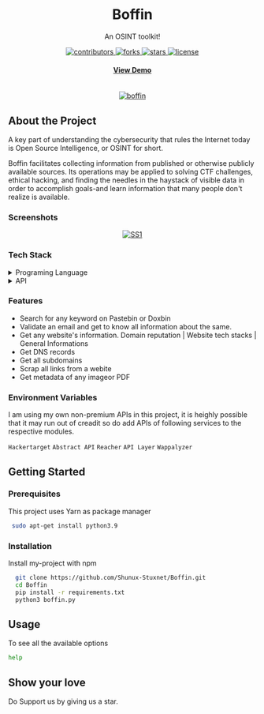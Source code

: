 <div align="center">

  <h1>Boffin</h1>
  
  <p>
    An OSINT toolkit! 
  </p>
  
  
<!-- Badges -->
<p>
  <a href="https://github.com/Shunux-Stuxnet/Boffin/graphs/contributors">
    <img src="https://img.shields.io/github/contributors/Shunux-Stuxnet/Boffin" alt="contributors" />
  </a>
  
  <a href="https://github.com/Shunux-Stuxnet/Boffin/network/members">
    <img src="https://img.shields.io/github/forks/Shunux-Stuxnet/Boffin" alt="forks" />
  </a>
  <a href="https://github.com/Shunux-Stuxnet/Boffin/stargazers">
    <img src="https://img.shields.io/github/stars/Shunux-Stuxnet/Boffin" alt="stars" />
  </a>
  <a href="https://github.com/Shunux-Stuxnet/Boffin/blob/main/LICENCE">
    <img src="https://img.shields.io/github/license/Shunux-Stuxnet/Boffin.svg" alt="license" />
  </a>
</p>
   
<h4>
    <a href="https://aaega-aayaga.com">View Demo</a>
  </h4>
</div>

<br />

<div align="center"> 
  <a href="https://imgbb.com/"><img src="https://i.ibb.co/Y456vMw/boffin.png" alt="boffin" border="0"></a>
</div>

<!-- About the Project -->
## About the Project
A key part of understanding the cybersecurity that rules the Internet today is Open Source Intelligence, or OSINT for short.

Boffin facilitates collecting information from published or otherwise publicly available sources. Its operations may be applied to solving CTF challenges, ethical hacking, and finding the needles in the haystack of visible data in order to accomplish goals-and learn information that many people don't realize is available. 
<!-- Screenshots -->
### Screenshots

<div align="center"> 
  <a href="https://ibb.co/0CGPGM5"><img src="https://i.ibb.co/hBmpmW0/SS1.png" alt="SS1" border="0"></a>
</div>


<!-- TechStack -->
### Tech Stack

<details>
  <summary>Programing Language</summary>
  <ul>
    <li><a href="https://pyhon.org/te/python-ind/">Python</a></li>
  </ul>
</details>

<details>
  <summary>API</summary>
  <ul>
    <li><a href="api.hackertarget.com/dnslookup">Hackertarget</a></li>
    <li><a href="https://emailvalidation.abstractapi.com">Abstract API</a></li>
    <li><a href="https://api.reacher.email/v0/check_email">Reacher</a></li>
    <li><a href="https://api.apilayer.com/email_verification/check?email">API Layer</a></li>
    <li><a href="https://subdomains.whoisxmlapi.com/api/">WhoisxmlAPI</a></li>
    <li><a href="https://api.wappalyzer.com/lookup/">Wappalyzer</a></li>    
    </ul>
</details>



<!-- Features -->
### Features

- Search for any keyword on Pastebin or Doxbin
- Validate an email and get to know all information about the same.
- Get any website's information. Domain reputation | Website tech stacks | General Informations
- Get DNS records
- Get all subdomains
- Scrap all links from a webite
- Get metadata of any imageor PDF


<!-- Env Variables -->
### Environment Variables

I am using my own non-premium APIs in this project, it is heighly possible that it may run out of creadit so do add APIs of following services to the respective modules.

`Hackertarget`
`Abstract API`
`Reacher`
`API Layer`
`Wappalyzer`

<!-- Getting Started -->
## Getting Started

<!-- Prerequisites -->
### Prerequisites

This project uses Yarn as package manager

```bash
 sudo apt-get install python3.9
```

<!-- Installation -->
### Installation

Install my-project with npm

```bash
  git clone https://github.com/Shunux-Stuxnet/Boffin.git
  cd Boffin
  pip install -r requirements.txt
  python3 boffin.py
```
   

<!-- Usage -->
## Usage


To see all the available options 
```bash
help
```

## Show your love

Do Support us by giving us a star.
